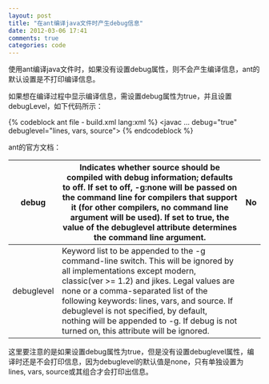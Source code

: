 ```yaml
---
layout: post
title: "在ant编译java文件时产生debug信息"
date: 2012-03-06 17:41
comments: true
categories: code
---
```


使用ant编译java文件时，如果没有设置debug属性，则不会产生编译信息，ant的默认设置是不打印编译信息。  
  
如果想在编译过程中显示编译信息，需设置debug属性为true，并且设置debugLevel，如下代码所示：  

{% codeblock ant file - build.xml lang:xml %}
<javac ... debug="true" debuglevel="lines, vars, source">
{% endcodeblock %}  
  
ant的官方文档：  

 debug       |  Indicates whether source should be compiled with debug information; defaults to off. If set to off, -g:none will be passed on the command line for compilers that support it (for other compilers, no command line argument will be used). If set to true, the value of the debuglevel attribute determines the command line argument.  | No  
--------------- |  ----------------------------------------------------------------------------------------------------------------------------------------------------------------------------------------------------------------------------------------------------------------------------------------------------------------------------------------------------------------------------------------------------------------------------------------------------------------------------------------------------------------------------------------------------------------------------------| ---------  
debuglevel|  Keyword list to be appended to the -g command-line switch. This will be ignored by all implementations except modern, classic(ver >= 1.2) and jikes. Legal values are none or a comma-separated list of the following keywords: lines, vars, and source. If debuglevel is not specified, by default, nothing will be appended to -g. If debug is not turned on, this attribute will be ignored. |  
  
  
这里要注意的是如果设置debug属性为true，但是没有设置debuglevel属性，编译时还是不会打印信息，因为debuglevel的默认值是none，只有单独设置为lines, vars, source或其组合才会打印出信息。  
